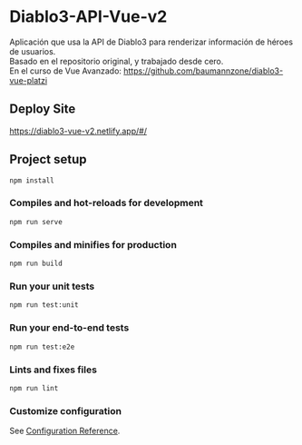 # Diablo3-API-Vue-v2
Aplicación que usa la API de Diablo3 para renderizar información de héroes de usuarios.  
Basado en el repositorio original, y trabajado desde cero.  
En el curso de Vue Avanzado:
https://github.com/baumannzone/diablo3-vue-platzi

## Deploy Site
https://diablo3-vue-v2.netlify.app/#/


## Project setup
```
npm install
```

### Compiles and hot-reloads for development
```
npm run serve
```

### Compiles and minifies for production
```
npm run build
```

### Run your unit tests
```
npm run test:unit
```

### Run your end-to-end tests
```
npm run test:e2e
```

### Lints and fixes files
```
npm run lint
```

### Customize configuration
See [Configuration Reference](https://cli.vuejs.org/config/).
